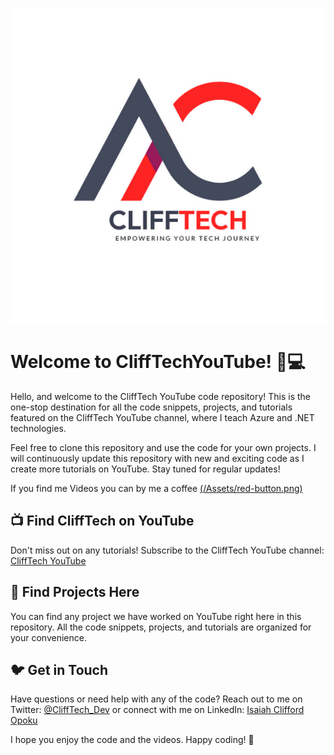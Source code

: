 ![CliffTech YouTube](/Assets/Logo.jpg)
# Welcome to CliffTechYouTube! 🎥💻

Hello, and welcome to the CliffTech YouTube code repository! This is the one-stop destination for all the code snippets, projects, and tutorials featured on the CliffTech YouTube channel, where I teach Azure and .NET technologies.

Feel free to clone this repository and use the code for your own projects. I will continuously update this repository with new and exciting code as I create more tutorials on YouTube. Stay tuned for regular updates!


If you find me Videos you can by me a coffee 
[(/Assets/red-button.png)](https://buymeacoffee.com/clifftech)

## 📺 Find CliffTech on YouTube
Don't miss out on any tutorials! Subscribe to the CliffTech YouTube channel: [CliffTech YouTube](https://www.youtube.com/@CliffTech)

## 📂 Find Projects Here
You can find any project we have worked on YouTube right here in this repository. All the code snippets, projects, and tutorials are organized for your convenience.

## 🐦 Get in Touch
Have questions or need help with any of the code? Reach out to me on Twitter: [@CliffTech_Dev](https://x.com/Clifftech_Dev) or connect with me on LinkedIn: [Isaiah Clifford Opoku](https://www.linkedin.com/in/isaiah-clifford-opoku/)

I hope you enjoy the code and the videos. Happy coding! 🚀